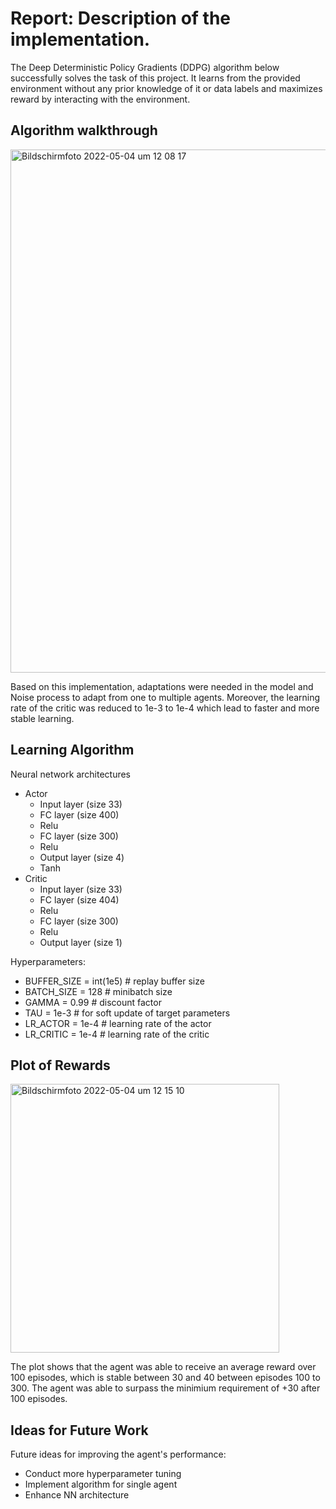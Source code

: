 # Report: Description of the implementation.

The Deep Deterministic Policy Gradients (DDPG) algorithm below successfully solves the task of this project. It learns from the provided environment without any prior knowledge of it or data labels and maximizes reward by interacting with the environment.

## Algorithm walkthrough
<img width="837" alt="Bildschirmfoto 2022-05-04 um 12 08 17" src="https://user-images.githubusercontent.com/23191357/166662274-d28e2a22-f419-4606-a660-c3a0f94a57ac.png">

Based on this implementation, adaptations were needed in the model and Noise process to adapt from one to multiple agents. Moreover, the learning rate of the critic was reduced to 1e-3 to 1e-4 which lead to faster and more stable learning.

## Learning Algorithm
Neural network architectures
- Actor
  - Input layer (size 33)
  - FC layer (size 400)
  - Relu
  - FC layer (size 300)
  - Relu
  - Output layer (size 4)
  - Tanh
- Critic
  - Input layer (size 33)
  - FC layer (size 404)
  - Relu
  - FC layer (size 300)
  - Relu
  - Output layer (size 1)

Hyperparameters:
- BUFFER_SIZE = int(1e5)  # replay buffer size
- BATCH_SIZE = 128        # minibatch size
- GAMMA = 0.99            # discount factor
- TAU = 1e-3              # for soft update of target parameters
- LR_ACTOR = 1e-4         # learning rate of the actor 
- LR_CRITIC = 1e-4        # learning rate of the critic

## Plot of Rewards
<img width="430" alt="Bildschirmfoto 2022-05-04 um 12 15 10" src="https://user-images.githubusercontent.com/23191357/166663142-9551aed8-cfc5-4a61-aacd-534f75e612c6.png">


The plot shows that the agent was able to receive an average reward over 100 episodes, which is stable between 30 and 40 between episodes 100 to 300. The agent was able to surpass the minimium requirement of +30 after 100 episodes.

## Ideas for Future Work

Future ideas for improving the agent's performance:
- Conduct more hyperparameter tuning
- Implement algorithm for single agent
- Enhance NN architecture 
